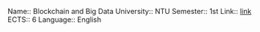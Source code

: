 
Name:: Blockchain and Big Data
University:: NTU
Semester:: 1st
Link:: [link](https://nol.ntu.edu.tw/nol/coursesearch/print_table.php?course_id=922%20U4370&class=&dpt_code=9220&ser_no=20938&semester=111-1&lang=EN)
ECTS:: 6
Language:: English